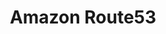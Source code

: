 ---
draft: true
keywords: route53
layout: tool.njk
title: Amazon Route53
website: https://aws.amazon.com/route53/
logo: aws.svg
inUse: true
---